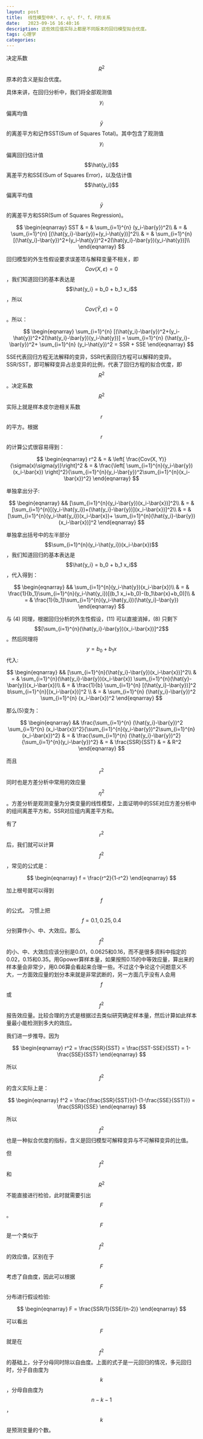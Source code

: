```yaml
---
layout: post
title:  线性模型中R²、r、η²、f²、f、F的关系
date:   2023-09-16 16:40:16
description: 这些效应值实际上都是不同版本的回归模型拟合优度。
tags: 心理学
categories: 
---
```


决定系数 $$R^2$$ 原本的含义是拟合优度。

具体来讲，在回归分析中，我们将全部观测值 $$y_i$$ 偏离均值 $$\bar{y}$$ 的离差平方和记作SST(Sum of Squares Total)。其中包含了观测值 $$y_i$$ 偏离回归估计值 $$\hat{y_i}$$ 离差平方和SSE(Sum of Squares Error)，以及估计值 $$\hat{y_i}$$ 偏离平均值 $$\bar{y}$$ 的离差平方和SSR(Sum of Squares Regression)。

$$
\begin{eqnarray}
SST & = & \sum_{i=1}^{n} (y_i-\bar{y})^2\\
& = & \sum_{i=1}^{n} [(\hat{y_i}-\bar{y})+(y_i-\hat{y})]^2\\
& = & \sum_{i=1}^{n} [(\hat{y_i}-\bar{y})^2+(y_i-\hat{y})^2+2(\hat{y_i}-\bar{y})(y_i-\hat{y})]\\
\end{eqnarray}
$$

回归模型的外生性假设要求误差项与解释变量不相关，即 $$Cov(X,\varepsilon) = 0$$，我们知道回归的基本表达是 $$\hat{y_i} = b_0 + b_1 x_i$$，所以$$Cov(\hat{Y},\varepsilon) = 0$$。所以：

$$
\begin{eqnarray}
\sum_{i=1}^{n} [(\hat{y_i}-\bar{y})^2+(y_i-\hat{y})^2+2(\hat{y_i}-\bar{y})(y_i-\hat{y})] = \sum_{i=1}^{n} (\hat{y_i}-\bar{y})^2+ \sum_{i=1}^{n} (y_i-\hat{y})^2 = SSR + SSE
\end{eqnarray}
$$

SSE代表回归方程无法解释的变异，SSR代表回归方程可以解释的变异。SSR/SST，即可解释变异占总变异的比例，代表了回归方程的拟合优度，即 $$R^2$$。决定系数 $$R^2$$ 实际上就是样本皮尔逊相关系数 $$r$$ 的平方。根据 $$r$$ 的计算公式很容易得到：

$$
\begin{eqnarray}
r^2 & = & \left[ \frac{Cov(X, Y)}{\sigma(x)\sigma(y)}\right]^2
& = & \frac{\left[ \sum_{i=1}^{n}(y_i-\bar{y})(x_i-\bar{x}) \right]^2}{\sum_{i=1}^{n}(y_i-\bar{y})^2\sum_{i=1}^{n}(x_i-\bar{x})^2} 
\end{eqnarray}
$$

单独拿出分子:

$$
\begin{eqnarray}
&& [\sum_{i=1}^{n}(y_i-\bar{y})(x_i-\bar{x})]^2\\
& = & [\sum_{i=1}^{n}[(y_i-\hat{y_i})+(\hat{y_i}-\bar{y})](x_i-\bar{x})]^2\\
& = & [\sum_{i=1}^{n}(y_i-\hat{y_i})(x_i-\bar{x})+ \sum_{i=1}^{n}(\hat{y_i}-\bar{y})(x_i-\bar{x})]^2
\end{eqnarray}
$$

单独拿出括号中的左半部分 $$\sum_{i=1}^{n}(y_i-\hat{y_i})(x_i-\bar{x})$$，我们知道回归的基本表达是 $$\hat{y_i} = b_0 + b_1 x_i$$，代入得到：

$$
\begin{eqnarray}
&& \sum_{i=1}^{n}(y_i-\hat{y})(x_i-\bar{x})\\
& = & \frac{1}{b_1}\sum_{i=1}^{n}(y_i-\hat{y_i})[(b_1 x_i+b_0)-(b_1\bar{x}+b_0)]\\
& = & \frac{1}{b_1}\sum_{i=1}^{n}(y_i-\hat{y_i})(\hat{y_i}-\bar{y})
\end{eqnarray}
$$

与 (4) 同理，根据回归分析的外生性假设，(11) 可以直接消掉，(8) 只剩下 $$[\sum_{i=1}^{n}(\hat{y_i}-\bar{y})(x_i-\bar{x})]^2$$。然后同理将 $$y = b_0 + b_1x$$ 代入:

$$
\begin{eqnarray}
&& [\sum_{i=1}^{n}(\hat{y_i}-\bar{y})(x_i-\bar{x})]^2\\
& = & \sum_{i=1}^{n}(\hat{y_i}-\bar{y})(x_i-\bar{x}) \sum_{i=1}^{n}(\hat{y}-\bar{y})(x_i-\bar{x})\\
& = & \frac{1}{b} \sum_{i=1}^{n} [(\hat{y_i}-\bar{y})]^2 b\sum_{i=1}^{n}[(x_i-\bar{x})]^2 \\
& = & \sum_{i=1}^{n} (\hat{y_i}-\bar{y})^2 \sum_{i=1}^{n} (x_i-\bar{x})^2
\end{eqnarray}
$$

那么(5)变为：

$$
\begin{eqnarray}
&& \frac{\sum_{i=1}^{n} (\hat{y_i}-\bar{y})^2 \sum_{i=1}^{n} (x_i-\bar{x})^2}{\sum_{i=1}^{n}(y_i-\bar{y})^2\sum_{i=1}^{n}(x_i-\bar{x})^2}
& = & \frac{\sum_{i=1}^{n} (\hat{y_i}-\bar{y})^2}{\sum_{i=1}^{n}(y_i-\bar{y})^2}
& = & \frac{SSR}{SST}
& = & R^2
\end{eqnarray}
$$

而且 $$r^2$$ 同时也是方差分析中常用的效应量 $$\eta^2$$。方差分析是观测变量为分类变量的线性模型，上面证明中的SSE对应方差分析中的组间离差平方和，SSR对应组内离差平方和。

有了 $$r^2$$ 后，我们就可以计算 $$f^2$$，常见的公式是：

$$
\begin{eqnarray}
f = \frac{r^2}{1-r^2}
\end{eqnarray}
$$

加上根号就可以得到 $$f$$ 的公式。 习惯上把 $$f=0.1, 0.25, 0.4$$分别算作小、中、大效应。那么 $$f^2$$ 的小、中、大效应应该分别是0.01，0.0625和0.16，而不是很多资料中指定的0.02，0.15和0.35。用Gpower算样本量，如果按照0.15的中等效应量，算出来的样本量会非常少，用0.06算会看起来合理一些。不过这个争论这个问题意义不大，一方面效应量的划分本来就是非常武断的，另一方面几乎没有人会用 $$f$$ 或 $$f^2$$ 报告效应量。比较合理的方式是根据过去类似研究确定样本量，然后计算如此样本量最小能检测到多大的效应。

我们进一步推导。因为

$$
\begin{eqnarray}
r^2 = \frac{SSR}{SST} = \frac{SST-SSE}{SST} = 1-\frac{SSE}{SST}
\end{eqnarray}
$$

所以$$f^2$$ 的含义实际上是：

$$
\begin{eqnarray}
f^2 = \frac{\frac{SSR}{SST}}{1-(1-\frac{SSE}{SST})} = \frac{SSR}{SSE}
\end{eqnarray}
$$

所以 $$f^2$$ 也是一种拟合优度的指标，含义是回归模型可解释变异与不可解释变异的比值。

但 $$f^2$$ 和 $$R^2$$ 不能直接进行检验，此时就需要引出 $$F$$。 $$F$$ 是一个类似于 $$f^2$$ 的效应值，区别在于 $$F$$ 考虑了自由度，因此可以根据 $$F$$ 分布进行假设检验:

$$
\begin{eqnarray}
F = \frac{SSR/1}{SSE/(n-2)}
\end{eqnarray}
$$

可以看出 $$F$$ 就是在 $$f^2$$ 的基础上，分子分母同时除以自由度。上面的式子是一元回归的情况，多元回归时，分子自由度为 $$k$$ ，分母自由度为 $$n-k-1$$ ， $$k$$ 是预测变量的个数。
